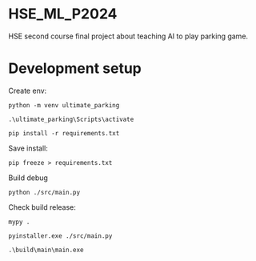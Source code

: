 # HSE_ML_P2024
HSE second course final project about teaching AI to play parking game.

# Development setup

Create env:
```shell
python -m venv ultimate_parking

.\ultimate_parking\Scripts\activate

pip install -r requirements.txt
```

Save install:
```shell
pip freeze > requirements.txt
```

Build debug
```shell
python ./src/main.py
```

Check build release:
```shell
mypy .

pyinstaller.exe ./src/main.py

.\build\main\main.exe
```
